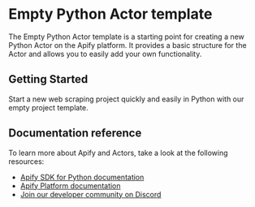 # Empty Python Actor template

The Empty Python Actor template is a starting point for creating a new Python Actor on the Apify platform. It provides a basic structure for the Actor and allows you to easily add your own functionality. 

## Getting Started

Start a new web scraping project quickly and easily in Python with our empty project template.

## Documentation reference

To learn more about Apify and Actors, take a look at the following resources:

- [Apify SDK for Python documentation](https://docs.apify.com/sdk/python)
- [Apify Platform documentation](https://docs.apify.com/platform)
- [Join our developer community on Discord](https://discord.com/invite/jyEM2PRvMU)
